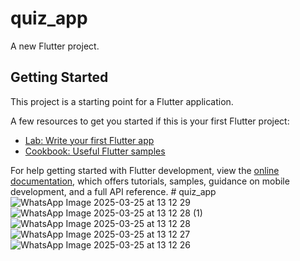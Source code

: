 # quiz_app

A new Flutter project.

## Getting Started

This project is a starting point for a Flutter application.

A few resources to get you started if this is your first Flutter project:

- [Lab: Write your first Flutter app](https://docs.flutter.dev/get-started/codelab)
- [Cookbook: Useful Flutter samples](https://docs.flutter.dev/cookbook)

For help getting started with Flutter development, view the
[online documentation](https://docs.flutter.dev/), which offers tutorials,
samples, guidance on mobile development, and a full API reference.
#   q u i z _ a p p 
 
 ![WhatsApp Image 2025-03-25 at 13 12 29](https://github.com/user-attachments/assets/f836255b-3398-49d7-8df8-dd114a8899bb)
![WhatsApp Image 2025-03-25 at 13 12 28 (1)](https://github.com/user-attachments/assets/50ad3a15-13df-415d-b634-28f17c376ccc)
![WhatsApp Image 2025-03-25 at 13 12 28](https://github.com/user-attachments/assets/82d856a8-8ffe-4639-a3e1-1cb18d134b4f)
![WhatsApp Image 2025-03-25 at 13 12 27](https://github.com/user-attachments/assets/441fb6f8-ef99-4cf7-8ce1-77d7307aad07)
![WhatsApp Image 2025-03-25 at 13 12 26](https://github.com/user-attachments/assets/4d0f3f93-7ff8-4915-a9fb-762a4dbb7a07)
